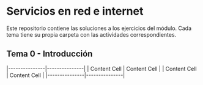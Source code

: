 # Servicios en red e internet

Este repositorio contiene las soluciones a los ejercicios del módulo. Cada tema tiene su propia carpeta con las actividades correspondientes.

## Tema 0 - Introducción
|---------------|---------------|
| Content Cell  | Content Cell  |
| Content Cell  | Content Cell  |
|---------------|---------------|
